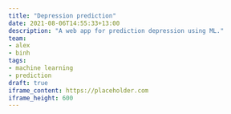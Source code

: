```yaml
---
title: "Depression prediction"
date: 2021-08-06T14:55:33+13:00
description: "A web app for prediction depression using ML."
team:
- alex
- binh
tags:
- machine learning
- prediction
draft: true
iframe_content: https://placeholder.com
iframe_height: 600
---
```

